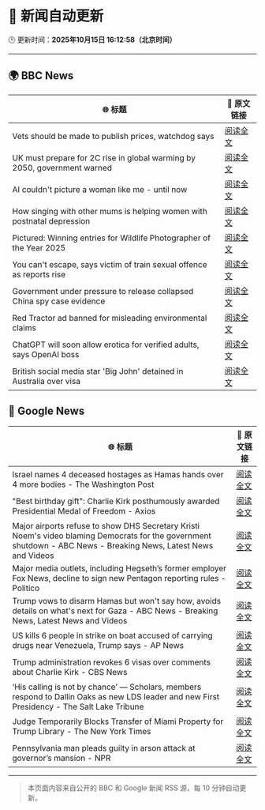 # 🧠 新闻自动更新

🕒 更新时间：**2025年10月15日 16:12:58（北京时间）**

---

## 🌍 BBC News

| 🌐 标题 | 🔗 原文链接 |
|--------|-------------|
| Vets should be made to publish prices, watchdog says | [阅读全文](https://www.bbc.com/news/articles/c201r14z6r3o?at_medium=RSS&at_campaign=rss) |
| UK must prepare for 2C rise in global warming by 2050, government warned | [阅读全文](https://www.bbc.com/news/articles/cx24kllyye1o?at_medium=RSS&at_campaign=rss) |
| AI couldn't picture a woman like me - until now | [阅读全文](https://www.bbc.com/news/articles/cj07ley3jnpo?at_medium=RSS&at_campaign=rss) |
| How singing with other mums is helping women with postnatal depression | [阅读全文](https://www.bbc.com/news/articles/c93127z99yxo?at_medium=RSS&at_campaign=rss) |
| Pictured: Winning entries for Wildlife Photographer of the Year 2025 | [阅读全文](https://www.bbc.com/news/articles/cx253vrd931o?at_medium=RSS&at_campaign=rss) |
| You can't escape, says victim of train sexual offence as reports rise | [阅读全文](https://www.bbc.com/news/articles/c39r2zp1dw7o?at_medium=RSS&at_campaign=rss) |
| Government under pressure to release collapsed China spy case evidence | [阅读全文](https://www.bbc.com/news/articles/cql9v6x4wpzo?at_medium=RSS&at_campaign=rss) |
| Red Tractor ad banned for misleading environmental claims | [阅读全文](https://www.bbc.com/news/articles/cx2lmnvj3n5o?at_medium=RSS&at_campaign=rss) |
| ChatGPT will soon allow erotica for verified adults, says OpenAI boss | [阅读全文](https://www.bbc.com/news/articles/cpd2qv58yl5o?at_medium=RSS&at_campaign=rss) |
| British social media star 'Big John' detained in Australia over visa | [阅读全文](https://www.bbc.com/news/articles/cwy196k9p4po?at_medium=RSS&at_campaign=rss) |

## 📰 Google News

| 🌐 标题 | 🔗 原文链接 |
|--------|-------------|
| Israel names 4 deceased hostages as Hamas hands over 4 more bodies - The Washington Post | [阅读全文](https://news.google.com/rss/articles/CBMiigFBVV95cUxOcXVZTzJBbklBWG9ZU2FCNHEwd1VFMXVqWkp2eWgyU1IwNFVkbjZ0MFE4aXlrOTlueGlpdXoxVnZvdUFuRnp2SmRCcW9FREs0bUZJLTRzYno5WFZERmZYalhFVU8yc0dvZ1JYR2E1ckJYZzdIZ2Ntd0NJZVU4MDl4UVZhWFh6WWlGTXc?oc=5) |
| "Best birthday gift": Charlie Kirk posthumously awarded Presidential Medal of Freedom - Axios | [阅读全文](https://news.google.com/rss/articles/CBMiiAFBVV95cUxNTk5QRzhZbkl6dHBmWFRydEpyc2I1QUp2R2lJREMwTkV1VzF2ZW5qVWJaSzNuUkV5d0Rjd0NZVjNPeFM1U2RGRk1wLXg2X0txQ0Zib0FsdmNMNV9zRnhPRVBvMWh6VVJNeFUzRGdHbUVDRjEtdmtrMzllTnI4d1ZMZ0U5Z1hVN3Ux?oc=5) |
| Major airports refuse to show DHS Secretary Kristi Noem's video blaming Democrats for the government shutdown - ABC News - Breaking News, Latest News and Videos | [阅读全文](https://news.google.com/rss/articles/CBMinwFBVV95cUxQVE9HZ0FGak8wQUdhX2lUVEpBUzIyRWNNY19vNVVfY0J0LVNjY3cwZTVudTlyRU0xZXd3V0l5SzVFd3Z1eE9UXzdQdE9HRTBWRE8tclBKd3YxREx6N2JDLXJjaVA2Xy10cWVmTU4wZ0U5anNsNXRiUnppakNuM2dBR2JqWjFmUThQNGFRa3BHT0xzRGtPSjd5cmVVcEVfOU3SAaQBQVVfeXFMUHg2WWhackxCQV9tU1IxVEVEUVdORzJMbmZLbERJZFVSZFhkZktJRzdtRVo1bkozN2dLTGtOb2xmZWphQjBiQkJuQ1NmcDlvWi04WHg1VGMwMzV0UnlVS2xWQnV6WVhrVXd6czJRWmVMMFhWOC1VNGtpS0lPSWtqTFJxLVFDZ0FsYXZQdkZlY2h4VlROYThUYzNvb2JReHNvcHQ1Q2o?oc=5) |
| Major media outlets, including Hegseth’s former employer Fox News, decline to sign new Pentagon reporting rules - Politico | [阅读全文](https://news.google.com/rss/articles/CBMijwFBVV95cUxQZFg0dmRWV1dZSEVYSjBNOHhvTUt0TVNVTjFSSHY5eWN6QW1iRGd5Q1hkZjVCUHZJY1FPM3ZrdTgzMk1IUi11ZEdVZWgxYk9TNW41WEg3Rm5BLUtYb3dsbW5yMm9rbjc5RHlNazlGSzRIaW1xc080UkJQaVF3WlRNYmQyVTZmdUl1aXU4eTFaQQ?oc=5) |
| Trump vows to disarm Hamas but won't say how, avoids details on what's next for Gaza - ABC News - Breaking News, Latest News and Videos | [阅读全文](https://news.google.com/rss/articles/CBMimgFBVV95cUxQSTJZTXZVNXVIdzEtaU9hblJQaXo0QjBUbnBYS29LRGpYOW1rWkhPMEJYTmhtOTNGNGR0aXR1U1RHVlZ6S29WeWdVZi1LaURQVUpZTHN0QmFmTHE3bDAyZlh4Z25oY0dRci1ySzlkRDJ4YjlHbXhYWEJVOFJHNllHYVRFc3dRSVJ3czdKLWNfVng0aEstMWVEbEJ30gGfAUFVX3lxTE9fb3JxUkJUajE2ZkRHRlYzaXd1eFhnbGZiR2pyN01teERmb3l2U2d3LUNHVm9icncwMzg3emFXdHJBY3lFb2lEZmpLWjhfbVU3QWVzOWRiR3IwZFNGMFBnM21aSXZSZEI2ek9GRUg4SHIzTk1xVDBxVk9sUkZzQXNCSXYtOFVvY3B4WEhxU0RKYjNYRHVYUlRRYzlhNzFIMA?oc=5) |
| US kills 6 people in strike on boat accused of carrying drugs near Venezuela, Trump says - AP News | [阅读全文](https://news.google.com/rss/articles/CBMiowFBVV95cUxPWlpiSUxZaHB6ZDd1cWl1TG93WWpzU0plLUwwQUNUTW9JRzhGb2FrQ3hjdkFQN3ZYN0ZLWG9FTmpGeUtXeUdVeUFMZ3ZYRGhONWZmck93U25mbHpRNG5xWXBobUFQc1J3VmRSUW1WNzZNcWFYVjlCTEhQeGltdGNHN1hCVDFuWmZ5a0dRLW5PWFNFUVRCb1Z0aG80WFpxcHQ3cGsw?oc=5) |
| Trump administration revokes 6 visas over comments about Charlie Kirk - CBS News | [阅读全文](https://news.google.com/rss/articles/CBMigwFBVV95cUxNcFBKVHN0QXVEZTJtUXdJWThscjU5TjFrLW1xTHdjZXhwX2JlZ00yNjdaem11bFZ5QkxMZk1YTzZ0Mm1ROWNvTU82VXBfdDRlSHR2eWlUaEQxQ0RqNk05eU1uYXg2ODNFLXVINldLZ1JMZ3hYbHJOWHRhWUdkSXBSTy12RQ?oc=5) |
| ‘His calling is not by chance’ — Scholars, members respond to Dallin Oaks as new LDS leader and new First Presidency - The Salt Lake Tribune | [阅读全文](https://news.google.com/rss/articles/CBMigwFBVV95cUxQRnRsVEVnSlA4cS1yaDlJMGVuaUIzU2F3cV80V2VZVE9ORVdTTVEwMUxXS3JZSzJUZ1M4SzRubGxlSVY5N1pMQ3pDWVRCZlRCMWpkckttd3MtZU5ReHk2aHRtZllUTkx1aDZ1VVROcFB4akpyLU43Vi01dzRnSEZCRW5xVQ?oc=5) |
| Judge Temporarily Blocks Transfer of Miami Property for Trump Library - The New York Times | [阅读全文](https://news.google.com/rss/articles/CBMib0FVX3lxTE9CWF9OR3hFbG9HenhWcFpxUXFIczFsYlpua21DMUIwV1VUWnJ6U1d6TURmd1A5X0xkb1NPTjNfaGFrOXBiREYxSXB0aGpCV0JaeXNoX0haSFVxQVFac29mb0s0STRxUlNfUUpPbVVtYw?oc=5) |
| Pennsylvania man pleads guilty in arson attack at governor’s mansion - NPR | [阅读全文](https://news.google.com/rss/articles/CBMipAFBVV95cUxONzFKblVIQlN1WXZsU2Y0Y0p1N1BHV3ZtM1BtcW9Gbl9ZV01TUWRPLXh5SU1KNE5oTXpaU1dKWWhWdEtuclo5cUg4aGEwMWZ6azlPN3lxQWJGeXBTLVNaNlBraC14YUtFN2NDbTlYVEw1eWZ0X0ZIN3o1TnBtZG1BLUNSMlhMUFVRTVctaU92QkJqaU1lQUJXbUVhSWJ1ODdydlQ2ZA?oc=5) |

---
> 本页面内容来自公开的 BBC 和 Google 新闻 RSS 源，每 10 分钟自动更新。